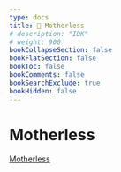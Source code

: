 ```yaml
---
type: docs
title: 🔷 Motherless
# description: "IDK"
# weight: 900
bookCollapseSection: false
bookFlatSection: false
bookToc: false
bookComments: false
bookSearchExclude: true
bookHidden: false
---
```


# Motherless

[Motherless](https://motherless.com/?nt)
